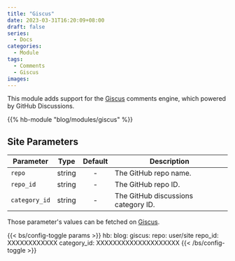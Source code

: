 ```yaml
---
title: "Giscus"
date: 2023-03-31T16:20:09+08:00
draft: false
series:
  - Docs
categories:
  - Module
tags:
  - Comments
  - Giscus
images:
---
```


This module adds support for the [Giscus](https://giscus.app) comments engine, which powered by GitHub Discussions.

<!--more-->

{{% hb-module "blog/modules/giscus" %}}

## Site Parameters

| Parameter | Type | Default | Description |
| --------- | :--: | :-----: | ----------- |
| `repo` | string | - | The GitHub repo name. |
| `repo_id` | string | - | The GitHub repo ID. |
| `category_id` | string | - | The GitHub discussions category ID. |

Those parameter's values can be fetched on [Giscus](https://giscus.app).

{{< bs/config-toggle params >}}
hb:
  blog:
    giscus:
      repo: user/site
      repo_id: XXXXXXXXXXXX
      category_id: XXXXXXXXXXXXXXXXXXXX
{{< /bs/config-toggle >}}
